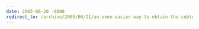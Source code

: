 ```yaml
---
date: 2005-06-20 -0800
redirect_to: /archive/2005/06/21/an-even-easier-way-to-obtain-the-subtext-source-code.aspx/
---
```

